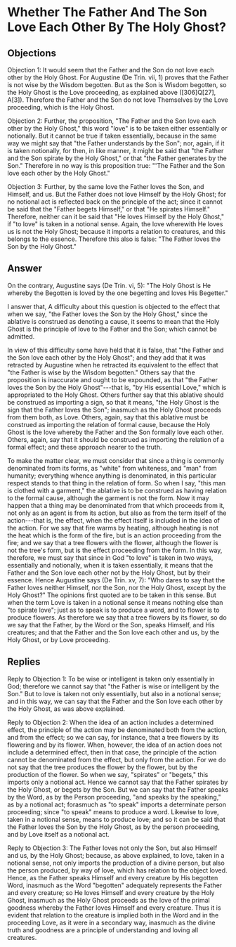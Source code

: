 # Whether The Father And The Son Love Each Other By The Holy Ghost?

## Objections

Objection 1: It would seem that the Father and the Son do not love each other by the Holy Ghost. For Augustine (De Trin. vii, 1) proves that the Father is not wise by the Wisdom begotten. But as the Son is Wisdom begotten, so the Holy Ghost is the Love proceeding, as explained above ([306]Q[27], A[3]). Therefore the Father and the Son do not love Themselves by the Love proceeding, which is the Holy Ghost.

Objection 2: Further, the proposition, "The Father and the Son love each other by the Holy Ghost," this word "love" is to be taken either essentially or notionally. But it cannot be true if taken essentially, because in the same way we might say that "the Father understands by the Son"; nor, again, if it is taken notionally, for then, in like manner, it might be said that "the Father and the Son spirate by the Holy Ghost," or that "the Father generates by the Son." Therefore in no way is this proposition true: "'The Father and the Son love each other by the Holy Ghost."

Objection 3: Further, by the same love the Father loves the Son, and Himself, and us. But the Father does not love Himself by the Holy Ghost; for no notional act is reflected back on the principle of the act; since it cannot be said that the "Father begets Himself," or that "He spirates Himself." Therefore, neither can it be said that "He loves Himself by the Holy Ghost," if "to love" is taken in a notional sense. Again, the love wherewith He loves us is not the Holy Ghost; because it imports a relation to creatures, and this belongs to the essence. Therefore this also is false: "The Father loves the Son by the Holy Ghost."

## Answer

On the contrary, Augustine says (De Trin. vi, 5): "The Holy Ghost is He whereby the Begotten is loved by the one begetting and loves His Begetter."

I answer that, A difficulty about this question is objected to the effect that when we say, "the Father loves the Son by the Holy Ghost," since the ablative is construed as denoting a cause, it seems to mean that the Holy Ghost is the principle of love to the Father and the Son; which cannot be admitted.

In view of this difficulty some have held that it is false, that "the Father and the Son love each other by the Holy Ghost"; and they add that it was retracted by Augustine when he retracted its equivalent to the effect that "the Father is wise by the Wisdom begotten." Others say that the proposition is inaccurate and ought to be expounded, as that "the Father loves the Son by the Holy Ghost"---that is, "by His essential Love," which is appropriated to the Holy Ghost. Others further say that this ablative should be construed as importing a sign, so that it means, "the Holy Ghost is the sign that the Father loves the Son"; inasmuch as the Holy Ghost proceeds from them both, as Love. Others, again, say that this ablative must be construed as importing the relation of formal cause, because the Holy Ghost is the love whereby the Father and the Son formally love each other. Others, again, say that it should be construed as importing the relation of a formal effect; and these approach nearer to the truth.

To make the matter clear, we must consider that since a thing is commonly denominated from its forms, as "white" from whiteness, and "man" from humanity; everything whence anything is denominated, in this particular respect stands to that thing in the relation of form. So when I say, "this man is clothed with a garment," the ablative is to be construed as having relation to the formal cause, although the garment is not the form. Now it may happen that a thing may be denominated from that which proceeds from it, not only as an agent is from its action, but also as from the term itself of the action---that is, the effect, when the effect itself is included in the idea of the action. For we say that fire warms by heating, although heating is not the heat which is the form of the fire, but is an action proceeding from the fire; and we say that a tree flowers with the flower, although the flower is not the tree's form, but is the effect proceeding from the form. In this way, therefore, we must say that since in God "to love" is taken in two ways, essentially and notionally, when it is taken essentially, it means that the Father and the Son love each other not by the Holy Ghost, but by their essence. Hence Augustine says (De Trin. xv, 7): "Who dares to say that the Father loves neither Himself, nor the Son, nor the Holy Ghost, except by the Holy Ghost?" The opinions first quoted are to be taken in this sense. But when the term Love is taken in a notional sense it means nothing else than "to spirate love"; just as to speak is to produce a word, and to flower is to produce flowers. As therefore we say that a tree flowers by its flower, so do we say that the Father, by the Word or the Son, speaks Himself, and His creatures; and that the Father and the Son love each other and us, by the Holy Ghost, or by Love proceeding.

## Replies

Reply to Objection 1: To be wise or intelligent is taken only essentially in God; therefore we cannot say that "the Father is wise or intelligent by the Son." But to love is taken not only essentially, but also in a notional sense; and in this way, we can say that the Father and the Son love each other by the Holy Ghost, as was above explained.

Reply to Objection 2: When the idea of an action includes a determined effect, the principle of the action may be denominated both from the action, and from the effect; so we can say, for instance, that a tree flowers by its flowering and by its flower. When, however, the idea of an action does not include a determined effect, then in that case, the principle of the action cannot be denominated from the effect, but only from the action. For we do not say that the tree produces the flower by the flower, but by the production of the flower. So when we say, "spirates" or "begets," this imports only a notional act. Hence we cannot say that the Father spirates by the Holy Ghost, or begets by the Son. But we can say that the Father speaks by the Word, as by the Person proceeding, "and speaks by the speaking," as by a notional act; forasmuch as "to speak" imports a determinate person proceeding; since "to speak" means to produce a word. Likewise to love, taken in a notional sense, means to produce love; and so it can be said that the Father loves the Son by the Holy Ghost, as by the person proceeding, and by Love itself as a notional act.

Reply to Objection 3: The Father loves not only the Son, but also Himself and us, by the Holy Ghost; because, as above explained, to love, taken in a notional sense, not only imports the production of a divine person, but also the person produced, by way of love, which has relation to the object loved. Hence, as the Father speaks Himself and every creature by His begotten Word, inasmuch as the Word "begotten" adequately represents the Father and every creature; so He loves Himself and every creature by the Holy Ghost, inasmuch as the Holy Ghost proceeds as the love of the primal goodness whereby the Father loves Himself and every creature. Thus it is evident that relation to the creature is implied both in the Word and in the proceeding Love, as it were in a secondary way, inasmuch as the divine truth and goodness are a principle of understanding and loving all creatures.